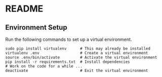 # README


## Environment Setup
Run the following commands to set up a virtual environment.

```
sudo pip install virtualenv      # This may already be installed
virtualenv .env                  # Create a virtual environment
source .env/bin/activate         # Activate the virtual environment
pip install -r requirements.txt  # Install dependencies
# Work on the code for a while ...
deactivate                       # Exit the virtual environment
```
